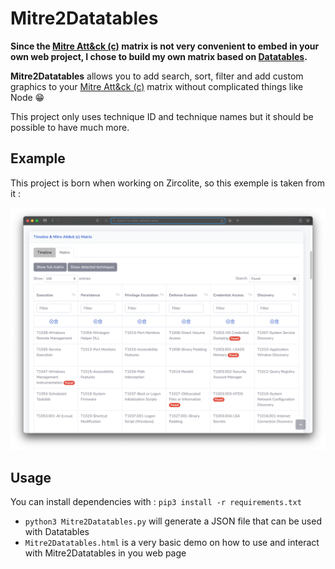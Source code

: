 # Mitre2Datatables

**Since the [Mitre Att&ck (c)](https://attack.mitre.org) matrix is not very convenient to embed in your own web project, I chose to build my own matrix based on [Datatables](https://datatables.net).**

**Mitre2Datatables** allows you to add search, sort, filter and add custom graphics to your [Mitre Att&ck (c)](https://attack.mitre.org) matrix without complicated things like Node 😁

This project only uses technique ID and technique names but it should be possible to have much more.

## Example

This project is born when working on Zircolite, so this exemple is taken from it : 

![](pics/gui-matrix.webp)

## Usage

You can install dependencies with : `pip3 install -r requirements.txt`

- `python3 Mitre2Datatables.py` will generate a JSON file that can be used with Datatables
- `Mitre2Datatables.html` is a very basic demo on how to use and interact with Mitre2Datatables in you web page

